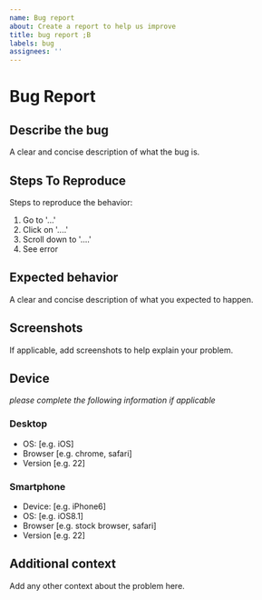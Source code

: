 ```yaml
---
name: Bug report
about: Create a report to help us improve
title: bug report ;B
labels: bug
assignees: ''
---
```


# Bug Report

## Describe the bug

A clear and concise description of what the bug is.

## Steps To Reproduce

Steps to reproduce the behavior:

1. Go to '...'
2. Click on '....'
3. Scroll down to '....'
4. See error

## Expected behavior

A clear and concise description of what you expected to happen.

## Screenshots

If applicable, add screenshots to help explain your problem.

## Device

_please complete the following information if applicable_

### Desktop

- OS: [e.g. iOS]
- Browser [e.g. chrome, safari]
- Version [e.g. 22]

### Smartphone

- Device: [e.g. iPhone6]
- OS: [e.g. iOS8.1]
- Browser [e.g. stock browser, safari]
- Version [e.g. 22]

## Additional context

Add any other context about the problem here.
